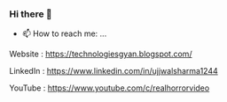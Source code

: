 ### Hi there 👋

- 📫 How to reach me: ...

Website : https://technologiesgyan.blogspot.com/

LinkedIn :  https://www.linkedin.com/in/ujjwalsharma1244

YouTube : https://www.youtube.com/c/realhorrorvideo

<!--
**UjjwalSharma1244/Ujjwalsharma1244** is a ✨ _special_ ✨ repository because its `README.md` (this file) appears on your GitHub profile.

Here are some ideas to get you started:

- 🔭 I’m currently working on ...
- 🌱 I’m currently learning ...
- 👯 I’m looking to collaborate on ...
- 🤔 I’m looking for help with ...
- 💬 Ask me about ...
- 📫 How to reach me: ...
- 😄 Pronouns: ...
- ⚡ Fun fact: ...
-->
